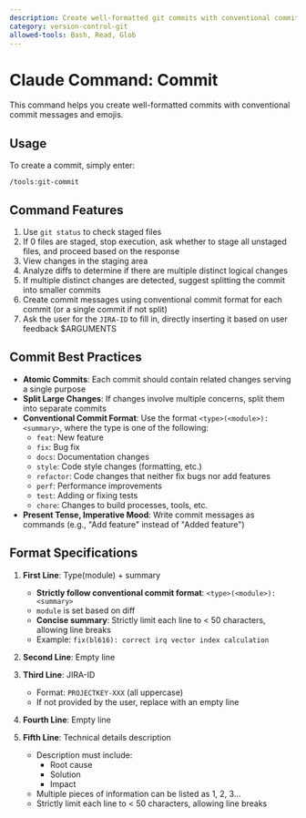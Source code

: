 ```yaml
---
description: Create well-formatted git commits with conventional commit messages and emoji
category: version-control-git
allowed-tools: Bash, Read, Glob
---
```


# Claude Command: Commit

This command helps you create well-formatted commits with conventional commit messages and emojis.

## Usage

To create a commit, simply enter:
```
/tools:git-commit
```

## Command Features

1. Use `git status` to check staged files
2. If 0 files are staged, stop execution, ask whether to stage all unstaged files, and proceed based on the response
4. View changes in the staging area
5. Analyze diffs to determine if there are multiple distinct logical changes
6. If multiple distinct changes are detected, suggest splitting the commit into smaller commits
7. Create commit messages using conventional commit format for each commit (or a single commit if not split)
8. Ask the user for the `JIRA-ID` to fill in, directly inserting it based on user feedback $ARGUMENTS

## Commit Best Practices

- **Atomic Commits**: Each commit should contain related changes serving a single purpose
- **Split Large Changes**: If changes involve multiple concerns, split them into separate commits
- **Conventional Commit Format**: Use the format `<type>(<module>): <summary>`, where the type is one of the following:
  - `feat`: New feature
  - `fix`: Bug fix
  - `docs`: Documentation changes
  - `style`: Code style changes (formatting, etc.)
  - `refactor`: Code changes that neither fix bugs nor add features
  - `perf`: Performance improvements
  - `test`: Adding or fixing tests
  - `chore`: Changes to build processes, tools, etc.
- **Present Tense, Imperative Mood**: Write commit messages as commands (e.g., "Add feature" instead of "Added feature")

## Format Specifications

1. **First Line**: Type(module) + summary
   - **Strictly follow conventional commit format**: `<type>(<module>): <summary>`
   - `module` is set based on diff
   - **Concise summary**: Strictly limit each line to < 50 characters, allowing line breaks
   - Example: `fix(bl616): correct irq vector index calculation`

2. **Second Line**: Empty line

3. **Third Line**: JIRA-ID
   - Format: `PROJECTKEY-XXX` (all uppercase)
   - If not provided by the user, replace with an empty line

4. **Fourth Line**: Empty line

3. **Fifth Line**: Technical details description
   - Description must include:
     - Root cause
     - Solution
     - Impact
   - Multiple pieces of information can be listed as 1, 2, 3...
   - Strictly limit each line to < 50 characters, allowing line breaks
